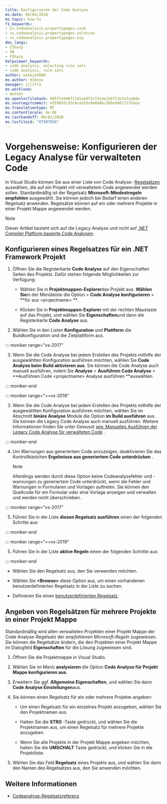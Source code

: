 ```yaml
---
title: Konfigurieren der Code Analyse
ms.date: 04/04/2018
ms.topic: how-to
f1_keywords:
- vs.codeanalysis.propertypages.csvb
- vs.codeanalysis.propertypages.solution
- vs.codeanalysis.propertypages.asp
dev_langs:
- CSharp
- VB
- FSharp
helpviewer_keywords:
- code analysis, selecting rule sets
- code analysis, rule sets
author: mikejo5000
ms.author: mikejo
manager: jillfra
ms.workload:
- dotnet
ms.openlocfilehash: 985f14446f17d1a4df3cfd14e156f21b7a7ce0de
ms.sourcegitcommit: e359b93c93c6ca316c0d8b86c2b6e566171fd1ea
ms.translationtype: MT
ms.contentlocale: de-DE
ms.lasthandoff: 08/01/2020
ms.locfileid: "87507858"
---
```

# <a name="how-to-configure-legacy-analysis-for-managed-code"></a>Vorgehensweise: Konfigurieren der Legacy Analyse für verwalteten Code

In Visual Studio können Sie aus einer Liste von Code Analyse- [Regelsätzen](../code-quality/rule-set-reference.md) auswählen, die auf ein Projekt mit verwaltetem Code angewendet werden sollen. Standardmäßig ist der Regelsatz **Microsoft-Mindestregeln empfohlen** ausgewählt. Sie können jedoch bei Bedarf einen anderen Regelsatz anwenden. Regelsätze können auf ein oder mehrere Projekte in einer Projekt Mappe angewendet werden.

> [!NOTE]
> Dieser Artikel bezieht sich auf die Legacy Analyse und nicht auf [.NET Compiler Platform basierte Code Analysen](use-roslyn-analyzers.md).

## <a name="configure-a-rule-set-for-a-net-framework-project"></a>Konfigurieren eines Regelsatzes für ein .NET Framework Projekt

1. Öffnen Sie die Registerkarte **Code Analyse** auf den Eigenschaften Seiten des Projekts. Dafür stehen folgende Möglichkeiten zur Verfügung:

   - Wählen Sie in **Projektmappen-Explorer**das Projekt aus. **Wählen Sie**in der Menüleiste die Option  >  **Code Analyse konfigurieren**  >  **für aus \<projectname> **.

   - Klicken Sie in **Projektmappen-Explorer** mit der rechten Maustaste auf das Projekt, und wählen Sie **Eigenschaften**und dann die Registerkarte **Code Analyse** aus.

2. Wählen Sie in den Listen **Konfiguration** und **Plattform** die Buildkonfiguration und die Zielplattform aus.

::: moniker range="vs-2017"

3. Wenn Sie die Code Analyse bei jedem Erstellen des Projekts mithilfe der ausgewählten Konfiguration ausführen möchten, wählen Sie **Code Analyse beim Build aktivieren aus**. Sie können die Code Analyse auch manuell ausführen, indem Sie **Analyse**  >  **Ausführen Code Analyse**  >  **Ausführen Code \<projectname> Analyse ausführen **auswählen.

::: moniker-end

::: moniker range=">=vs-2019"

3. Wenn Sie die Code Analyse bei jedem Erstellen des Projekts mithilfe der ausgewählten Konfiguration ausführen möchten, wählen Sie im Abschnitt **binäre Analyse** Module die Option **im Build ausführen** aus. Sie können die Legacy Code Analyse auch manuell ausführen. Weitere Informationen finden Sie unter Gewusst [wie: Manuelles Ausführen der Legacy Code Analyse für verwalteten Code](how-to-run-legacy-code-analysis-manually-for-managed-code.md) .

::: moniker-end

4. Um Warnungen aus generiertem Code anzuzeigen, deaktivieren Sie das Kontrollkästchen **Ergebnisse aus generiertem Code unterdrücken** .

    > [!NOTE]
    > Allerdings werden durch diese Option keine Codeanalysefehler und -warnungen zu generiertem Code unterdrückt, wenn die Fehler und Warnungen in Formularen und Vorlagen auftreten. Sie können den Quellcode für ein Formular oder eine Vorlage anzeigen und verwalten und werden nicht überschrieben.

::: moniker range="vs-2017"

5. Führen Sie in der Liste **diesen Regelsatz ausführen** einen der folgenden Schritte aus:

::: moniker-end

::: moniker range=">=vs-2019"

5. Führen Sie in der Liste **aktive Regeln** einen der folgenden Schritte aus:

::: moniker-end

   - Wählen Sie den Regelsatz aus, den Sie verwenden möchten.

   - Wählen Sie **\<Browse>** diese Option aus, um einen vorhandenen benutzerdefinierten Regelsatz in der Liste zu suchen.

   - Definieren Sie einen [benutzerdefinierten Regelsatz](../code-quality/how-to-create-a-custom-rule-set.md).

## <a name="specify-rule-sets-for-multiple-projects-in-a-solution"></a>Angeben von Regelsätzen für mehrere Projekte in einer Projekt Mappe

Standardmäßig wird allen verwalteten Projekten einer Projekt Mappe der Code Analyse-Regelsatz der *empfohlenen Microsoft-Regeln* zugewiesen. Sie können die Regelsätze ändern, die den Projekten einer Projekt Mappe im Dialogfeld **Eigenschaften** für die Lösung zugewiesen sind.

1. Öffnen Sie die Projektmappe in Visual Studio.

2. Wählen Sie im Menü **analysieren** die Option **Code Analyse für Projekt Mappe konfigurieren aus**.

3. Erweitern Sie ggf. **Allgemeine Eigenschaften**, und wählen Sie dann **Code Analyse Einstellungen**aus.

4. Sie können einen Regelsatz für ein oder mehrere Projekte angeben:

    - Um einen Regelsatz für ein einzelnes Projekt anzugeben, wählen Sie den Projektnamen aus.

    - Halten Sie die **STRG** -Taste gedrückt, und wählen Sie die Projektnamen aus, um einen Regelsatz für mehrere Projekte anzugeben.

    - Wenn Sie alle Projekte in der Projekt Mappe angeben möchten, halten Sie die **UMSCHALT** Taste gedrückt, und klicken Sie in die Projektliste.

5. Wählen Sie das Feld **Regelsatz** eines Projekts aus, und wählen Sie dann den Namen des Regelsatzes aus, den Sie anwenden möchten.

## <a name="see-also"></a>Weitere Informationen

- [Codeanalyse-Regelsatzreferenz](../code-quality/rule-set-reference.md)
